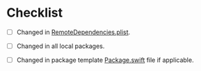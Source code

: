 # Checklist
- [ ] Changed in [RemoteDependencies.plist](https://code.rbi.tech/raiffeisen/ua-channel-mobile-myraif-mobile-ios/blob/main/RemoteDependencies.plist).
- [ ] Changed in all local packages.
- [ ] Changed in package template [Package.swift](https://code.rbi.tech/raiffeisen/ua-channel-mobile-myraif-mobile-ios/blob/main/tools/code_generation/packageTemplate/Template/Package.swift) file if applicable.


